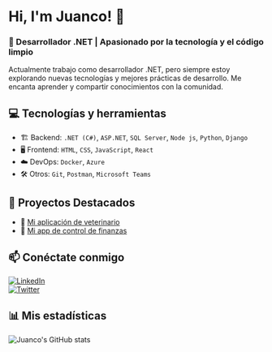 # Hi, I'm Juanco! 👋  

### 🚀 Desarrollador .NET | Apasionado por la tecnología y el código limpio  

Actualmente trabajo como desarrollador .NET, pero siempre estoy explorando nuevas tecnologías y mejores prácticas de desarrollo. Me encanta aprender y compartir conocimientos con la comunidad.  

## 💻 Tecnologías y herramientas  
- 🏗️ Backend: `.NET (C#)`, `ASP.NET`, `SQL Server`, `Node js`, `Python`, `Django`
- 🖥️ Frontend: `HTML`, `CSS`, `JavaScript`, `React`  
- ☁️ DevOps: `Docker`, `Azure`  
- 🛠️ Otros: `Git`, `Postman`, `Microsoft Teams`  

## 📂 Proyectos Destacados  
- 🔗 [Mi aplicación de veterinario](https://github.com/thejuanco/Cliente-Veterinaria-Node.git)  
- 🔗 [Mi app de control de finanzas](https://github.com/thejuanco/moneta-flow-front.git) 

## 📫 Conéctate conmigo  
[![LinkedIn](https://img.shields.io/badge/LinkedIn-blue?style=for-the-badge&logo=linkedin)](https://www.linkedin.com/in/thejuanco)  
[![Twitter](https://img.shields.io/badge/Twitter-blue?style=for-the-badge&logo=twitter)](https://twitter.com/thejuanco)  

## 📊 Mis estadísticas  
![Juanco's GitHub stats](https://github-readme-stats.vercel.app/api?username=thejuanco&show_icons=true&theme=dark)  
